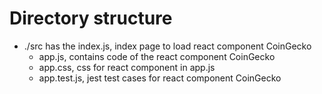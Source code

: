 # Directory structure
- ./src has the index.js, index page to load react component CoinGecko
    - app.js, contains code of the react component CoinGecko
    - app.css, css for react component in app.js
    - app.test.js, jest test cases for react component CoinGecko